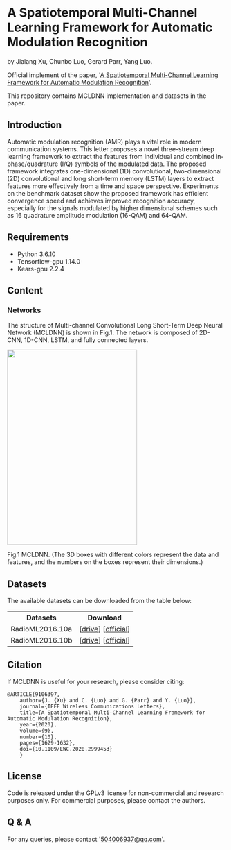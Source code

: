 # A Spatiotemporal Multi-Channel Learning Framework for Automatic Modulation Recognition
by Jialang Xu, Chunbo Luo, Gerard Parr, Yang Luo.

Official implement of the paper, '[A Spatiotemporal Multi-Channel Learning Framework for Automatic Modulation Recognition](https://ieeexplore.ieee.org/document/9106397)'.

This repository contains MCLDNN implementation and datasets in the paper.


## Introduction
Automatic modulation recognition (AMR) plays a vital role in modern communication systems. This letter proposes a novel three-stream deep learning framework to extract the features from individual and combined in-phase/quadrature (I/Q) symbols of the modulated data. The proposed framework integrates one-dimensional (1D) convolutional, two-dimensional (2D) convolutional and long short-term memory (LSTM) layers to extract features more effectively from a time and space perspective. Experiments on the benchmark dataset show the proposed framework has efficient convergence speed and achieves improved recognition accuracy, especially for the signals modulated by higher dimensional schemes such as 16 quadrature amplitude modulation (16-QAM) and 64-QAM.


## Requirements
- Python 3.6.10
- Tensorflow-gpu 1.14.0
- Kears-gpu 2.2.4


## Content
### Networks
The structure of Multi-channel Convolutional Long Short-Term Deep Neural Network (MCLDNN) is shown in Fig.1. The network is composed of 2D-CNN, 1D-CNN, LSTM, and fully connected layers.

<img src="https://github.com/Legend-yd/MyDawn/blob/master/20171223205540585.png" width="300" height="450"/>

Fig.1 MCLDNN. (The 3D boxes with different colors represent the data and features, and the numbers on the boxes represent their dimensions.)


## Datasets
The available datasets can be downloaded from the table below:
<table>
	<tr>
	    <th>Datasets</th>
	    <th>Download</th>
	</tr>
    <tr>
	    <td>RadioML2016.10a</td>
        <td>[<a href="https://drive.google.com/open?id=19g9V8LaZhLfmfDeEDpOtrz17cdpJP0sh" target="_blank">drive</a>] [<a href="https://www.deepsig.ai/datasets" target="_blank">official</a>] </td>
	</tr>
	    <td>RadioML2016.10b</td>
        <td>[<a href="https://drive.google.com/open?id=19g9V8LaZhLfmfDeEDpOtrz17cdpJP0sh" target="_blank">drive</a>] [<a href="https://www.deepsig.ai/datasets" target="_blank">official</a>]</td>
    </tr>
</table> 


## Citation
If MCLDNN is useful for your research, please consider citing:
```
@ARTICLE{9106397,
	author={J. {Xu} and C. {Luo} and G. {Parr} and Y. {Luo}},
	journal={IEEE Wireless Communications Letters}, 
	title={A Spatiotemporal Multi-Channel Learning Framework for Automatic Modulation Recognition}, 
	year={2020},
	volume={9},
	number={10},
	pages={1629-1632},
	doi={10.1109/LWC.2020.2999453}
	}
```


## License
Code is released under the GPLv3 license for non-commercial and research purposes only. For commercial purposes, please contact the authors.


## Q & A
For any queries, please contact '504006937@qq.com'.
